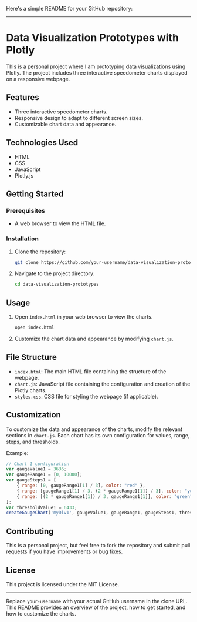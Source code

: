 Here's a simple README for your GitHub repository:

---

# Data Visualization Prototypes with Plotly

This is a personal project where I am prototyping data visualizations using Plotly. The project includes three interactive speedometer charts displayed on a responsive webpage.

## Features

- Three interactive speedometer charts.
- Responsive design to adapt to different screen sizes.
- Customizable chart data and appearance.

## Technologies Used

- HTML
- CSS
- JavaScript
- Plotly.js

## Getting Started

### Prerequisites

- A web browser to view the HTML file.

### Installation

1. Clone the repository:
    ```bash
    git clone https://github.com/your-username/data-visualization-prototypes.git
    ```
2. Navigate to the project directory:
    ```bash
    cd data-visualization-prototypes
    ```

## Usage

1. Open `index.html` in your web browser to view the charts.
    ```bash
    open index.html
    ```
2. Customize the chart data and appearance by modifying `chart.js`.

## File Structure

- `index.html`: The main HTML file containing the structure of the webpage.
- `chart.js`: JavaScript file containing the configuration and creation of the Plotly charts.
- `styles.css`: CSS file for styling the webpage (if applicable).

## Customization

To customize the data and appearance of the charts, modify the relevant sections in `chart.js`. Each chart has its own configuration for values, range, steps, and thresholds.

Example:
```javascript
// Chart 1 configuration
var gaugeValue1 = 3636;
var gaugeRange1 = [0, 10000];
var gaugeSteps1 = [
    { range: [0, gaugeRange1[1] / 3], color: "red" },
    { range: [gaugeRange1[1] / 3, (2 * gaugeRange1[1]) / 3], color: "yellow" },
    { range: [(2 * gaugeRange1[1]) / 3, gaugeRange1[1]], color: "green" }
];
var thresholdValue1 = 6433;
createGaugeChart('myDiv1', gaugeValue1, gaugeRange1, gaugeSteps1, thresholdValue1);
```

## Contributing

This is a personal project, but feel free to fork the repository and submit pull requests if you have improvements or bug fixes.

## License

This project is licensed under the MIT License.

---

Replace `your-username` with your actual GitHub username in the clone URL. This README provides an overview of the project, how to get started, and how to customize the charts.

